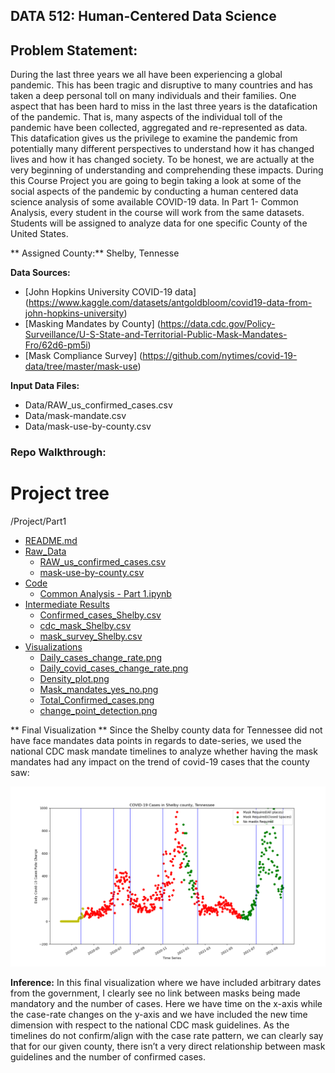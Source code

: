 ## DATA 512: Human-Centered Data Science


## Problem Statement:
During the last three years we all have been experiencing a global pandemic. This has been tragic and disruptive to many countries and has taken a deep personal toll on many individuals and their families. One aspect that has been hard to miss in the last three years is the datafication of the pandemic. That is, many aspects of the individual toll of the pandemic have been collected, aggregated and re-represented as data. This datafication gives us the privilege to examine the pandemic from potentially many different perspectives to understand how it has changed lives and how it has changed society. To be honest, we are actually at the very beginning of understanding and comprehending these impacts. During this Course Project you are going to begin taking a look at some of the social aspects of the pandemic by conducting a human centered data science analysis of some available COVID-19 data. In Part 1- Common Analysis, every student in the course will work from the same datasets. Students will be assigned to analyze data for one specific County of the United States.

** Assigned County:** Shelby, Tennesse

**Data Sources:**

- [John Hopkins University COVID-19 data] (https://www.kaggle.com/datasets/antgoldbloom/covid19-data-from-john-hopkins-university)
- [Masking Mandates by County] (https://data.cdc.gov/Policy-Surveillance/U-S-State-and-Territorial-Public-Mask-Mandates-Fro/62d6-pm5i)
- [Mask Compliance Survey] (https://github.com/nytimes/covid-19-data/tree/master/mask-use)

**Input Data Files:** 
- Data/RAW_us_confirmed_cases.csv
- Data/mask-mandate.csv
- Data/mask-use-by-county.csv


### Repo Walkthrough:
# Project tree
/Project/Part1
   * [README.md](./README.md) 
   * [Raw_Data](./Raw_Data)
     * [RAW_us_confirmed_cases.csv](./RAW_us_confirmed_cases.csv)
     * [mask-use-by-county.csv](./mask-use-by-county.csv)
   * [Code](./Part1/Code)
     * [Common Analysis - Part 1.ipynb](./Code/Common_Analysis.ipynb)
   * [Intermediate Results](./Intermediate_Results)
      * [Confirmed_cases_Shelby.csv](./Confirmed_cases_Shelby.csv)
      * [cdc_mask_Shelby.csv](./Intermediate_Results/cdc_mask_Shelby.csv)
      * [mask_survey_Shelby.csv](./Intermediate_Results/mask_survey_Shelby.csv)
   * [Visualizations](./Visualizations)
      * [Daily_cases_change_rate.png](./Visualizations/Daily_cases_change_rate.png)
      * [Daily_covid_cases_change_rate.png](./Visualizations/Daily_covid_cases_change_rate.png)
      * [Density_plot.png](./Visualizations/Density_plot.png)
      * [Mask_mandates_yes_no.png](./Visualizations/Mask_mandates_yes_no.png)
      * [Total_Confirmed_cases.png](./Visualizations/Total_Confirmed_cases.png)
      * [change_point_detection.png](./Visualizations/change_point_detection.png)
      
** Final Visualization **
 Since the Shelby county data for Tennessee did not have face mandates data points in regards to date-series, we used the national CDC mask mandate timelines to analyze whether having the mask mandates had any impact on the trend of covid-19 cases that the county saw:

![Final Visualization](https://github.com/JasmineBhalla17/Data-512-HCD/blob/main/Project/Part1/Visualizations/Daily_cases_change_rate.png)

**Inference:**
In this final visualization where we have included arbitrary dates from the government, I clearly see no link between masks being made mandatory and the number of cases. Here we have time on the x-axis while the case-rate changes on the y-axis and we have included the new time dimension with respect to the  national CDC mask guidelines. As the timelines do not confirm/align with the case rate pattern, we can clearly say that for our given county, there isn’t a very direct relationship between mask guidelines and the number of confirmed cases. 


